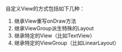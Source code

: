 自定义View的方式包括如下几种：

1. 继承View重写onDraw方法
2. 继承ViewGroup派生特殊的Layout
3. 继承特定的View（比如TextView）
4. 继承特定的ViewGroup（比如LinearLayout）



